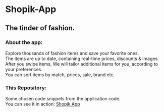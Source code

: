 # Shopik-App
## The tinder of fashion.

### About the app:
Explore thousands of fashion items and save your favorite ones.<br>
The items are up to date, containing real-time prices, discounts & images.<br>
After you swipe items, We will tailor additional items for you, according to your preferences.<br>
You can sort items by match, prices, sale, brand etc.<br>

### This Repository:
Some chosen code snippets from the application code.<br>
You can see it in action: <a href="https://play.google.com/store/apps/details?id=com.eitan.shopik">Shopik App</a>
